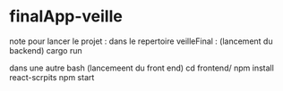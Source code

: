 # finalApp-veille

note pour lancer le projet :
dans le repertoire veilleFinal :
(lancement du backend)
cargo run

dans une autre bash
(lancemeent du front end)
cd frontend/
npm install react-scrpits
npm start
